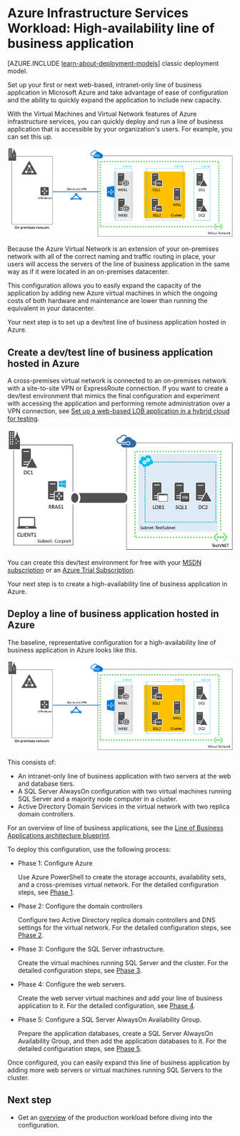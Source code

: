 <properties 
	pageTitle="Line of business application in Azure | Microsoft Azure" 
	description="Learn the value of a line of business application in Azure, set up a test environment, and deploy a high-availability configuration." 
	services="virtual-machines-windows" 
	documentationCenter="" 
	authors="JoeDavies-MSFT" 
	manager="timlt" 
	editor=""
	tags="azure-resource-manager"/>

<tags 
	ms.service="virtual-machines-windows" 
	ms.workload="infrastructure-services" 
	ms.tgt_pltfrm="Windows" 
	ms.devlang="na" 
	ms.topic="article" 
	ms.date="12/17/2015" 
	ms.author="josephd"/>

# Azure Infrastructure Services Workload: High-availability line of business application

[AZURE.INCLUDE [learn-about-deployment-models](../../includes/learn-about-deployment-models-rm-include.md)] classic deployment model.


Set up your first or next web-based, intranet-only line of business application in Microsoft Azure and take advantage of ease of configuration and the ability to quickly expand the application to include new capacity.
 
With the Virtual Machines and Virtual Network features of Azure infrastructure services, you can quickly deploy and run a line of business application that is accessible by your organization's users. For example, you can set this up.

![](./media/virtual-machines-windows-lob/workload-lobapp-phase4.png)
 
Because the Azure Virtual Network is an extension of your on-premises network with all of the correct naming and traffic routing in place, your users will access the servers of the line of business application in the same way as if it were located in an on-premises datacenter.

This configuration allows you to easily expand the capacity of the application by adding new Azure virtual machines in which the ongoing costs of both hardware and maintenance are lower than running the equivalent in your datacenter.

Your next step is to set up a dev/test line of business application hosted in Azure.

## Create a dev/test line of business application hosted in Azure

A cross-premises virtual network is connected to an on-premises network with a site-to-site VPN or ExpressRoute connection. If you want to create a dev/test environment that mimics the final configuration and experiment with accessing the application and performing remote administration over a VPN connection, see [Set up a web-based LOB application in a hybrid cloud for testing](../virtual-network/virtual-networks-setup-lobapp-hybrid-cloud-testing.md). 

![](./media/virtual-machines-windows-lob/CreateLOBAppHybridCloud_3.png)
 
You can create this dev/test environment for free with your [MSDN subscription](https://azure.microsoft.com/pricing/member-offers/msdn-benefits/) or an [Azure Trial Subscription](https://azure.microsoft.com/pricing/free-trial/).

Your next step is to create a high-availability line of business application in Azure.

## Deploy a line of business application hosted in Azure

The baseline, representative configuration for a high-availability line of business application in Azure looks like this.

![](./media/virtual-machines-windows-lob/workload-lobapp-phase4.png)
 
This consists of:

- An intranet-only line of business application with two servers at the web and database tiers.
- A SQL Server AlwaysOn configuration with two virtual machines running SQL Server and a majority node computer in a cluster.
- Active Directory Domain Services in the virtual network with two replica domain controllers.

For an overview of line of business applications, see the [Line of Business Applications architecture blueprint](http://msdn.microsoft.com/dn630664).

To deploy this configuration, use the following process:

- Phase 1: Configure Azure 

	Use Azure PowerShell to create the storage accounts, availability sets, and a cross-premises virtual network. For the detailed configuration steps, see [Phase 1](virtual-machines-windows-ps-lob-ph1.md).

- Phase 2: Configure the domain controllers 

	Configure two Active Directory replica domain controllers and DNS settings for the virtual network. For the detailed configuration steps, see [Phase 2](virtual-machines-windows-ps-lob-ph2.md).

- Phase 3: Configure the SQL Server infrastructure.  

	Create the virtual machines running SQL Server and the cluster. For the detailed configuration steps, see [Phase 3](virtual-machines-windows-ps-lob-ph3.md).

- Phase 4: Configure the web servers.

	Create the web server virtual machines and add your line of business application to it. For the detailed configuration, see [Phase 4](virtual-machines-windows-ps-lob-ph4.md).

- Phase 5: Configure a SQL Server AlwaysOn Availability Group.

	Prepare the application databases, create a SQL Server AlwaysOn Availability Group, and then add the application databases to it. For the detailed configuration steps, see [Phase 5](virtual-machines-windows-ps-lob-ph5.md).

Once configured, you can easily expand this line of business application by adding more web servers or virtual machines running SQL Servers to the cluster.

## Next step

- Get an [overview](virtual-machines-windows-lob-overview.md) of the production workload before diving into the configuration.

